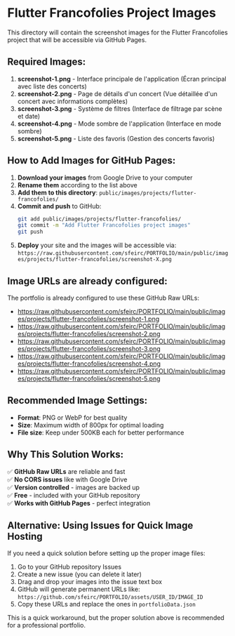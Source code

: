 # Flutter Francofolies Project Images

This directory will contain the screenshot images for the Flutter Francofolies project that will be accessible via GitHub Pages.

## Required Images:

1. **screenshot-1.png** - Interface principale de l'application (Écran principal avec liste des concerts)
2. **screenshot-2.png** - Page de détails d'un concert (Vue détaillée d'un concert avec informations complètes)
3. **screenshot-3.png** - Système de filtres (Interface de filtrage par scène et date)
4. **screenshot-4.png** - Mode sombre de l'application (Interface en mode sombre)
5. **screenshot-5.png** - Liste des favoris (Gestion des concerts favoris)

## How to Add Images for GitHub Pages:

1. **Download your images** from Google Drive to your computer
2. **Rename them** according to the list above
3. **Add them to this directory**: `public/images/projects/flutter-francofolies/`
4. **Commit and push** to GitHub:
   ```bash
   git add public/images/projects/flutter-francofolies/
   git commit -m "Add Flutter Francofolies project images"
   git push
   ```
5. **Deploy** your site and the images will be accessible via:
   `https://raw.githubusercontent.com/sfeirc/PORTFOLIO/main/public/images/projects/flutter-francofolies/screenshot-X.png`

## Image URLs are already configured:

The portfolio is already configured to use these GitHub Raw URLs:
- https://raw.githubusercontent.com/sfeirc/PORTFOLIO/main/public/images/projects/flutter-francofolies/screenshot-1.png
- https://raw.githubusercontent.com/sfeirc/PORTFOLIO/main/public/images/projects/flutter-francofolies/screenshot-2.png
- https://raw.githubusercontent.com/sfeirc/PORTFOLIO/main/public/images/projects/flutter-francofolies/screenshot-3.png
- https://raw.githubusercontent.com/sfeirc/PORTFOLIO/main/public/images/projects/flutter-francofolies/screenshot-4.png
- https://raw.githubusercontent.com/sfeirc/PORTFOLIO/main/public/images/projects/flutter-francofolies/screenshot-5.png

## Recommended Image Settings:

- **Format**: PNG or WebP for best quality
- **Size**: Maximum width of 800px for optimal loading
- **File size**: Keep under 500KB each for better performance

## Why This Solution Works:

✅ **GitHub Raw URLs** are reliable and fast  
✅ **No CORS issues** like with Google Drive  
✅ **Version controlled** - images are backed up  
✅ **Free** - included with your GitHub repository  
✅ **Works with GitHub Pages** - perfect integration  

## Alternative: Using Issues for Quick Image Hosting

If you need a quick solution before setting up the proper image files:

1. Go to your GitHub repository Issues
2. Create a new issue (you can delete it later)
3. Drag and drop your images into the issue text box
4. GitHub will generate permanent URLs like: `https://github.com/sfeirc/PORTFOLIO/assets/USER_ID/IMAGE_ID`
5. Copy these URLs and replace the ones in `portfolioData.json`

This is a quick workaround, but the proper solution above is recommended for a professional portfolio. 